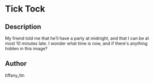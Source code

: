 # Tick Tock

## Description
My friend told me that he’ll have a party at midnight, and that I can be at most 10 minutes late. I wonder what time is now, and if there's anything hidden in this image?

## Author
tiffany_ttn